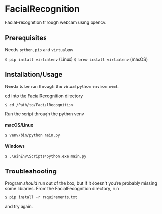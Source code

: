 # FacialRecognition
Facial-recognition through webcam using opencv.

## Prerequisites
Needs `python`, `pip` and `virtualenv`

```$ pip install virtualenv``` (Linux)
```$ brew install virtualenv``` (macOS)

## Installation/Usage
Needs to be run through the virtual python environment:

cd into the FacialRecognition directory

```$ cd /Path/to/FacialRecognition```

Run the script through the python venv

#### macOS/Linux

```$ venv/bin/python main.py```

#### Windows

```$ .\WinEnv\Scripts\python.exe main.py```

## Troubleshooting
Program _should_ run out of the box, but if it doesn't you're probably missing some libraries. From the FacialRecognition directory, run

```$ pip install -r requirements.txt```

and try again.

